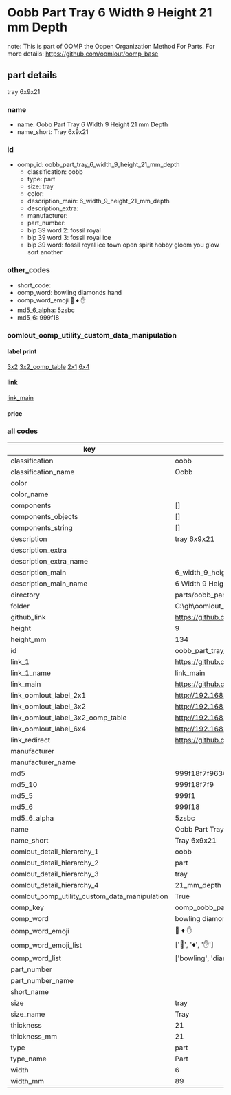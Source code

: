 # Oobb Part Tray 6 Width 9 Height 21 mm Depth  

note: This is part of OOMP the Oopen Organization Method For Parts. For more details: https://github.com/oomlout/oomp_base

##  part details
  



tray 6x9x21



### name
* name: Oobb Part Tray 6 Width 9 Height 21 mm Depth
* name_short: Tray 6x9x21 
### id
* oomp_id: oobb_part_tray_6_width_9_height_21_mm_depth
  * classification: oobb
  * type: part
  * size: tray
  * color: 
  * description_main: 6_width_9_height_21_mm_depth
  * description_extra: 
  * manufacturer: 
  * part_number: 
  * bip 39 word 2: fossil royal
  * bip 39 word 3: fossil royal ice
  * bip 39 word: fossil royal ice town open spirit hobby gloom you glow sort another

### other_codes
* short_code: 
* oomp_word: bowling diamonds hand
* oomp_word_emoji :bowling: :diamonds: :hand:
* md5_6_alpha: 5zsbc
* md5_6: 999f18






### oomlout_oomp_utility_custom_data_manipulation
#### label print
[3x2](http://192.168.1.245:1112/?label=oomp%205zsbc)
[3x2_oomp_table](http://192.168.1.108:1112/?label=oomp%205zsbc)
[2x1](http://192.168.1.242:1112/?label=oomp%205zsbc)
[6x4](http://192.168.1.55:1112/?label=oomp%205zsbc)    

#### link

[link_main](https://github.com/oomlout/oomlout_oobb_version_4_generated_parts/tree/main/navigation_oomp/oobb/part/tray/6_width_9_height_21_mm_depth/part)                              

#### price







### all codes 
| key | value |  
| --- | --- |  
| classification | oobb |  
| classification_name | Oobb |  
| color |  |  
| color_name |  |  
| components | [] |  
| components_objects | [] |  
| components_string | [] |  
| description | tray 6x9x21 |  
| description_extra |  |  
| description_extra_name |  |  
| description_main | 6_width_9_height_21_mm_depth |  
| description_main_name | 6 Width 9 Height 21 mm Depth |  
| directory | parts/oobb_part_tray_6_width_9_height_21_mm_depth |  
| folder | C:\gh\oomlout_oobb_version_4_generated_parts\parts\oobb_part_tray_6_width_9_height_21_mm_depth |  
| github_link | https://github.com/oomlout/oomlout_oomp_part_src/tree/main/parts/oobb_part_tray_6_width_9_height_21_mm_depth |  
| height | 9 |  
| height_mm | 134 |  
| id | oobb_part_tray_6_width_9_height_21_mm_depth |  
| link_1 | https://github.com/oomlout/oomlout_oobb_version_4_generated_parts/tree/main/navigation_oomp/oobb/part/tray/6_width_9_height_21_mm_depth/part |  
| link_1_name | link_main |  
| link_main | https://github.com/oomlout/oomlout_oobb_version_4_generated_parts/tree/main/navigation_oomp/oobb/part/tray/6_width_9_height_21_mm_depth/part |  
| link_oomlout_label_2x1 | http://192.168.1.242:1112/?label=oomp%205zsbc |  
| link_oomlout_label_3x2 | http://192.168.1.245:1112/?label=oomp%205zsbc |  
| link_oomlout_label_3x2_oomp_table | http://192.168.1.108:1112/?label=oomp%205zsbc |  
| link_oomlout_label_6x4 | http://192.168.1.55:1112/?label=oomp%205zsbc |  
| link_redirect | https://github.com/oomlout/oomlout_oobb_version_4_generated_parts/tree/main/parts/oobb_tray_06_09_21 |  
| manufacturer |  |  
| manufacturer_name |  |  
| md5 | 999f18f7f9636d8b484d9e64e06f2adf |  
| md5_10 | 999f18f7f9 |  
| md5_5 | 999f1 |  
| md5_6 | 999f18 |  
| md5_6_alpha | 5zsbc |  
| name | Oobb Part Tray 6 Width 9 Height 21 mm Depth |  
| name_short | Tray 6x9x21  |  
| oomlout_detail_hierarchy_1 | oobb |  
| oomlout_detail_hierarchy_2 | part |  
| oomlout_detail_hierarchy_3 | tray |  
| oomlout_detail_hierarchy_4 | 21_mm_depth |  
| oomlout_oomp_utility_custom_data_manipulation | True |  
| oomp_key | oomp_oobb_part_tray_6_width_9_height_21_mm_depth |  
| oomp_word | bowling diamonds hand |  
| oomp_word_emoji | :bowling: :diamonds: :hand: |  
| oomp_word_emoji_list | [':bowling:', ':diamonds:', ':hand:'] |  
| oomp_word_list | ['bowling', 'diamonds', 'hand'] |  
| part_number |  |  
| part_number_name |  |  
| short_name |  |  
| size | tray |  
| size_name | Tray |  
| thickness | 21 |  
| thickness_mm | 21 |  
| type | part |  
| type_name | Part |  
| width | 6 |  
| width_mm | 89 |  
